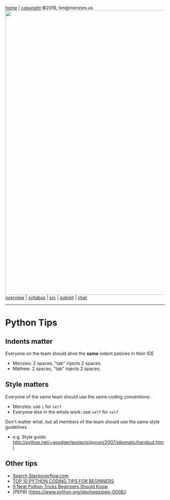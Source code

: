 [home](http://tiny.cc/ase2016) |
[copyright](https://github.com/txt/ase16/blob/master/LICENSE.md) &copy;2016, tim&commat;menzies.us
<br>
[<img width=900 src="https://raw.githubusercontent.com/txt/ase16/master/img/mase16.png">](http://tiny.cc/ase2016)<br>
[overview](https://github.com/txt/ase16/blob/master/doc/overview.md) |
[syllabus](https://github.com/txt/ase16/blob/master/doc/syllabus.md) |
[src](https://github.com/txt/ase16/tree/master/src) |
[submit](http://tiny.cc/ase16give) |
[chat](https://ase16.slack.com/) 


______


# Python Tips

## Indents matter

Everyone on the team should ahve the **same** indent policies in their IDE

- Menzies: 2 spaces, "tab" injects 2 spaces.
- Mathew: 2 spaces, "tab" injects 2 spaces.

## Style matters

Everyone of the same team should use the same coding conventions:

- Menzies: use `i` for `self`
- Everyone else in the whole work: use `self` for `self`

Don't matter what, but all members of the team should use the same style guidelines

- e.g. Style guide: http://python.net/~goodger/projects/pycon/2007/idiomatic/handout.html


## Other tips

+ [Search Stackoverflow.com](http://stackoverflow.com/questions/tagged/python?sort=votes&pageSize=15)
+ [TOP 10 PYTHON CODING TIPS FOR BEGINNERS](http://www.techbeamers.com/top-10-python-coding-tips-for-beginners/)
+ [0 Neat Python Tricks Beginners Should Know](https://www.codementor.io/python/tutorial/python-tricks-for-beginners)
+ [PEP8] (https://www.python.org/dev/peps/pep-0008/)



